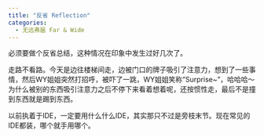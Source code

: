 ```yaml
---
title: "反省 Reflection"
categories:
  - 无远弗届 Far & Wide
---
```


必须要做个反省总结，这种情况在印象中发生过好几次了。

走路不看路。今天是边往楼梯间走，边被门口的牌子吸引了注意力，想到了一些事情，然后WY姐姐突然打招呼，被吓了一跳，WY姐姐笑称“Surprise~”，哈哈哈～为什么被别的东西吸引注意力之后不停下来看着想着呢，还按惯性走，最后不是撞到东西就是踢到东西。

以前执着于IDE，一定要用什么什么IDE，其实那只不过是旁枝末节。现在常见的IDE都装，哪个就手用哪个。
